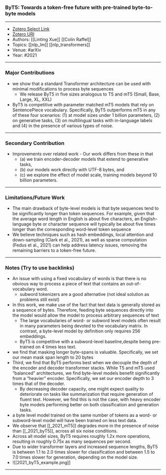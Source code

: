 ### ByT5: Towards a token-free future with pre-trained byte-to-byte models
---
- [Zotero Select Link](zotero://select/groups/2480461/items/9WSDZ9LK)
- [Zotero URI](https://www.zotero.org/groups/2480461/items/9WSDZ9LK)
- Authors: [[Linting Xue]] [[Colin Raffel]]
- Topics: [[nlp_lm]] [[nlp_transformers]]
- Venue: #arXiv 
- Year: #2021
---
### Major Contributions
- we show that a standard Transformer architecture can be used with minimal modifications to process byte sequences
	-  We release ByT5 in five sizes analogous to T5 and mT5 (Small, Base, Large, XL, XXL)
-  ByT5 is competitive with parameter matched mT5 models that rely on SentencePiece vocabulary. Specifically, ByT5 outperforms mT5 in any of these four scenarios: (1) at model sizes under 1 billion parameters, (2) on generative tasks, (3) on multilingual tasks with in-language labels and (4) in the presence of various types of noise.
---
### Secondary Contribution
- Improvements over related work - Our work differs from these in that 
	- (a) we train encoder-decoder models that extend to generative tasks,
	-  (b) our models work directly with UTF-8 bytes, and 
	-  (c) we explore the effect of model scale, training models beyond 10 billion parameters.
---
### Limitations/Future Work
- The main drawback of byte-level models is that byte sequences tend to be significantly longer than token sequences. For example, given that the average word length in English is about five characters, an English-language byte or character sequence will typically be about five times longer than the corresponding word-level token sequence
- We believe techniques such as hash embeddings, local attention and down-sampling (Clark et al., 2021), as well as sparse computation (Fedus et al., 2021) can help address latency issues, removing the remaining barriers to a token-free future.
---
### Notes (Try to use backlinks)
- An issue with using a fixed vocabulary of words is that there is no obvious way to process a piece of text that contains an out-of-vocabulary word.
	- subword tokenizers are a good alternative (not ideal solution as problems still exist)
- In this work, we make use of the fact that text data is generally stored as a sequence of bytes. Therefore, feeding byte sequences directly into the model would allow the model to process arbitrary sequences of text
	- The large vocabularies of word- or subword level models often result in many parameters being devoted to the vocabulary matrix. In contrast, a byte-level model by definition only requires 256 embeddings.
	- ByT5 is competitive with a subword-level baseline,despite being pre-trained on 4 times less text.
- we find that masking longer byte-spans is valuable. Specifically, we set our mean mask span length to 20 bytes
- Third, we find that ByT5 performs best when we decouple the depth of the encoder and decoder transformer stacks. While T5 and mT5 used “balanced” architectures, we find byte-level models benefit significantly from a “heavier” encoder. Specifically, we set our encoder depth to 3 times that of the decoder.
	- By decreasing decoder capacity, one might expect quality to deteriorate on tasks like summarization that require generation of fluent text. However, we find this is not the case, with heavy encoder byte models performing better on both classification and generation tasks.
- a byte level model trained on the same number of tokens as a word- or subword-level model will have been trained on less text data.
- We observe that [[_2021_mT5]] degrades more in the presence of noise than [[_2021_byT5]], across all six noise conditions.
- Across all model sizes, ByT5 requires roughly 1.2x more operations, resulting in roughly 0.75x as many sequences per second.
- Due to wider transformer layers and increased sequence lengths, ByT5 is between 1.1 to 2.0 times slower for classification and between 1.5 to 7.0 times slower for generation, depending on the model size.
- ![[2021_byT5_example.png]]
---
